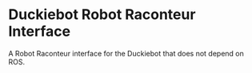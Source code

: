# Duckiebot Robot Raconteur Interface
A Robot Raconteur interface for the Duckiebot that does not depend on ROS.
